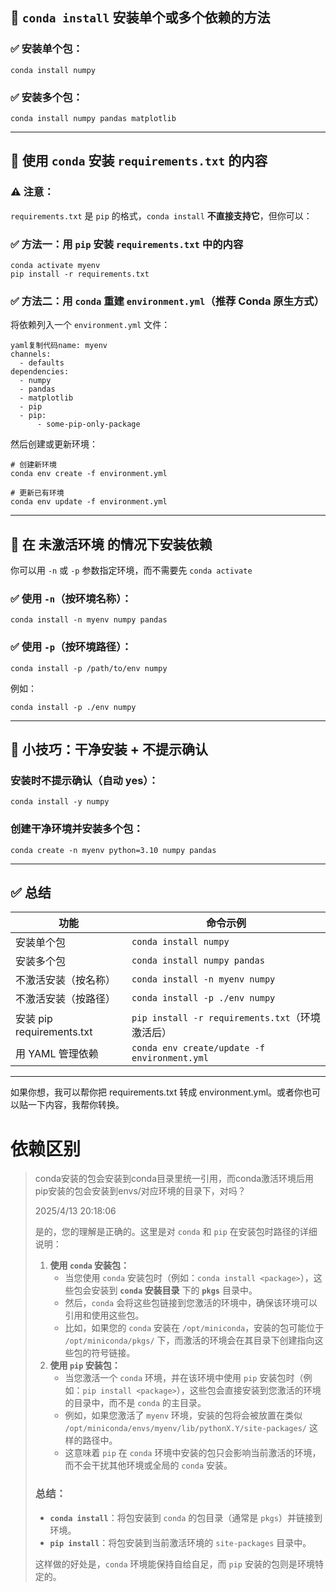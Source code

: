 ## 🔹 `conda install` 安装单个或多个依赖的方法

### ✅ 安装单个包：

```
conda install numpy
```

### ✅ 安装多个包：

```
conda install numpy pandas matplotlib
```

------

## 🔹 使用 `conda` 安装 `requirements.txt` 的内容

### ⚠️ 注意：

`requirements.txt` 是 `pip` 的格式，`conda install` **不直接支持它**，但你可以：

### ✅ 方法一：用 `pip` 安装 `requirements.txt` 中的内容

```
conda activate myenv
pip install -r requirements.txt
```

### ✅ 方法二：用 `conda` 重建 `environment.yml`（推荐 Conda 原生方式）

将依赖列入一个 `environment.yml` 文件：

```
yaml复制代码name: myenv
channels:
  - defaults
dependencies:
  - numpy
  - pandas
  - matplotlib
  - pip
  - pip:
      - some-pip-only-package
```

然后创建或更新环境：

```
# 创建新环境
conda env create -f environment.yml

# 更新已有环境
conda env update -f environment.yml
```

------

## 🔹 在 **未激活环境** 的情况下安装依赖

你可以用 `-n` 或 `-p` 参数指定环境，而不需要先 `conda activate`

### ✅ 使用 `-n`（按环境名称）：

```
conda install -n myenv numpy pandas
```

### ✅ 使用 `-p`（按环境路径）：

```
conda install -p /path/to/env numpy
```

例如：

```
conda install -p ./env numpy
```

------

## 🔹 小技巧：干净安装 + 不提示确认

### 安装时不提示确认（自动 yes）：

```
conda install -y numpy
```

### 创建干净环境并安装多个包：

```
conda create -n myenv python=3.10 numpy pandas
```

------

## ✅ 总结

| 功能                      | 命令示例                                        |
| ------------------------- | ----------------------------------------------- |
| 安装单个包                | `conda install numpy`                           |
| 安装多个包                | `conda install numpy pandas`                    |
| 不激活安装（按名称）      | `conda install -n myenv numpy`                  |
| 不激活安装（按路径）      | `conda install -p ./env numpy`                  |
| 安装 pip requirements.txt | `pip install -r requirements.txt`（环境激活后） |
| 用 YAML 管理依赖          | `conda env create/update -f environment.yml`    |

------

如果你想，我可以帮你把 requirements.txt 转成 environment.yml。或者你也可以贴一下内容，我帮你转换。



# 依赖区别

> conda安装的包会安装到conda目录里统一引用，而conda激活环境后用pip安装的包会安装到envs/对应环境的目录下，对吗？
>
> 
>
> 2025/4/13 20:18:06
>
> 是的，您的理解是正确的。这里是对 `conda` 和 `pip` 在安装包时路径的详细说明：
>
> 1. **使用 `conda` 安装包：**
>    - 当您使用 `conda` 安装包时（例如：`conda install <package>`），这些包会安装到 **`conda` 安装目录** 下的 **`pkgs`** 目录中。
>    - 然后，`conda` 会将这些包链接到您激活的环境中，确保该环境可以引用和使用这些包。
>    - 比如，如果您的 `conda` 安装在 `/opt/miniconda`，安装的包可能位于 `/opt/miniconda/pkgs/` 下，而激活的环境会在其目录下创建指向这些包的符号链接。
> 2. **使用 `pip` 安装包：**
>    - 当您激活一个 `conda` 环境，并在该环境中使用 `pip` 安装包时（例如：`pip install <package>`），这些包会直接安装到您激活的环境的目录中，而不是 `conda` 的主目录。
>    - 例如，如果您激活了 `myenv` 环境，安装的包将会被放置在类似 `/opt/miniconda/envs/myenv/lib/pythonX.Y/site-packages/` 这样的路径中。
>    - 这意味着 `pip` 在 `conda` 环境中安装的包只会影响当前激活的环境，而不会干扰其他环境或全局的 `conda` 安装。
>
> ### 总结：
>
> - **`conda install`**：将包安装到 `conda` 的包目录（通常是 `pkgs`）并链接到环境。
> - **`pip install`**：将包安装到当前激活环境的 `site-packages` 目录中。
>
> 这样做的好处是，`conda` 环境能保持自给自足，而 `pip` 安装的包则是环境特定的。
